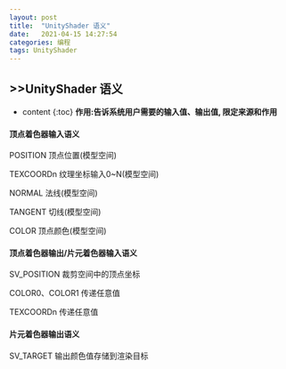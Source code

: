 ```yaml
---
layout: post
title:  "UnityShader 语义"
date:   2021-04-15 14:27:54
categories: 编程
tags: UnityShader
---
```

## >>UnityShader 语义
* content
{:toc}
**作用:告诉系统用户需要的输入值、输出值, 限定来源和作用**

#### **顶点着色器输入语义**

POSITION 顶点位置(模型空间)

TEXCOORDn 纹理坐标输入0~N(模型空间)

NORMAL 法线(模型空间)

TANGENT 切线(模型空间)

COLOR 顶点颜色(模型空间)

#### **顶点着色器输出/片元着色器输入语义**

SV_POSITION 裁剪空间中的顶点坐标

COLOR0、COLOR1 传递任意值

TEXCOORDn 传递任意值

#### **片元着色器输出语义**

SV_TARGET 输出颜色值存储到渲染目标